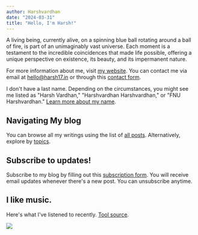 ```yaml
---
author: Harshvardhan
date: "2024-03-31"
title: "Hello, I'm Harsh!"
---
```


A living being, currently alive, on a spinning blue ball rotating around a ball of fire, is part of an unimaginably vast universe.
Each moment is a testament to the incredible coincidences that made life possible, offering a unique perspective on existence, its beauty, and its impermanent nature.

For more information about me, visit [my website](https://www.harsh17.in/).
You can contact me via email at [hello\@harsh17.in](mailto:hello@harsh17.in) or through this [contact form](https://forms.gle/mStnf7EtbuEbfHDcA).

I don\'t have a last name.
Depending on the circumstances, you might see me listed as \"Harsh Vardhan,\" \"Harshvardhan Harshvardhan,\" or \"FNU Harshvardhan.\" [Learn more about my name](https://blog.harsh17.in/my-name/).

## Navigating My blog

You can browse all my writings using the list of [all posts](https://blog.harsh17.in/posts/).
Alternatively, explore by [topics](https://blog.harsh17.in/tags/).

## Subscribe to updates!

Subscribe to my blog by filling out this [subscription form](https://forms.gle/8HcKuCgjtvnZoW2B9).
You will receive email updates whenever there's a new post.
You can unsubscribe anytime.

## I like music.

Here's what I've listened to recently.
[Tool source](https://blog.spacehey.com/entry?id=221954).

<a href="https://www.last.fm/user/Xaxeki"><img src="https://lastfm-recently-played.vercel.app/api?user=Xaxeki" height="auto"/></a>
